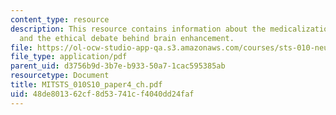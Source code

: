 ```yaml
---
content_type: resource
description: This resource contains information about the medicalization of normality
  and the ethical debate behind brain enhancement.
file: https://ol-ocw-studio-app-qa.s3.amazonaws.com/courses/sts-010-neuroscience-and-society-spring-2010/48de801362cf8d53741cf4040dd24faf_MITSTS_010S10_paper4_ch.pdf
file_type: application/pdf
parent_uid: d3756b9d-3b7e-b933-50a7-1cac595385ab
resourcetype: Document
title: MITSTS_010S10_paper4_ch.pdf
uid: 48de8013-62cf-8d53-741c-f4040dd24faf
---
```

